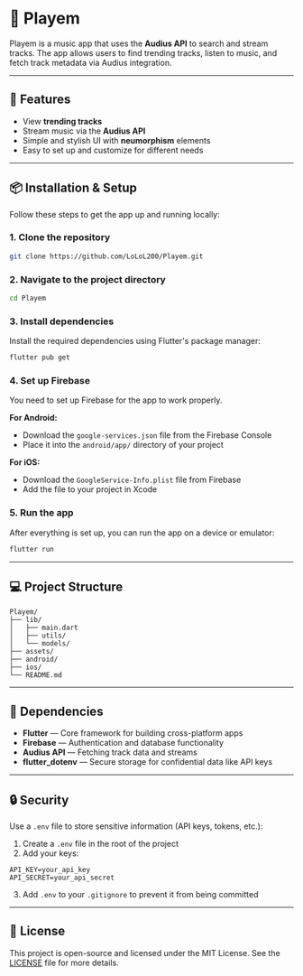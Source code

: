 # 🎵 Playem

Playem is a music app that uses the **Audius API** to search and stream tracks. The app allows users to find trending tracks, listen to music, and fetch track metadata via Audius integration.

---

## 🚀 Features

- View **trending tracks**
- Stream music via the **Audius API**
- Simple and stylish UI with **neumorphism** elements
- Easy to set up and customize for different needs

---

## 📦 Installation & Setup

Follow these steps to get the app up and running locally:

### 1. Clone the repository

```bash
git clone https://github.com/LoLoL200/Playem.git
```

### 2. Navigate to the project directory

```bash
cd Playem
```

### 3. Install dependencies

Install the required dependencies using Flutter's package manager:

```bash
flutter pub get
```

### 4. Set up Firebase

You need to set up Firebase for the app to work properly.

**For Android:**

- Download the `google-services.json` file from the Firebase Console  
- Place it into the `android/app/` directory of your project

**For iOS:**

- Download the `GoogleService-Info.plist` file from Firebase  
- Add the file to your project in Xcode

### 5. Run the app

After everything is set up, you can run the app on a device or emulator:

```bash
flutter run
```

---

## 💻 Project Structure

```
Playem/
├── lib/
│   ├── main.dart
│   ├── utils/
│   └── models/
├── assets/
├── android/
├── ios/
└── README.md
```

---

## 🔧 Dependencies

- **Flutter** — Core framework for building cross-platform apps  
- **Firebase** — Authentication and database functionality  
- **Audius API** — Fetching track data and streams  
- **flutter_dotenv** — Secure storage for confidential data like API keys

---

## 🔒 Security

Use a `.env` file to store sensitive information (API keys, tokens, etc.):

1. Create a `.env` file in the root of the project  
2. Add your keys:

```
API_KEY=your_api_key
API_SECRET=your_api_secret
```

3. Add `.env` to your `.gitignore` to prevent it from being committed

---

## 📜 License

This project is open-source and licensed under the MIT License. See the [LICENSE](LICENSE) file for more details.
